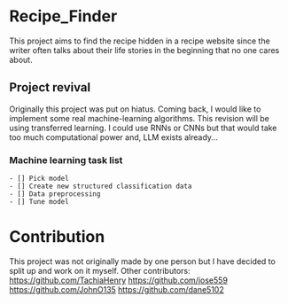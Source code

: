 # Recipe_Finder

This project aims to find the recipe hidden in a recipe website since the writer often talks about their life stories in the beginning that no one cares about.

## Project revival
Originally this project was put on hiatus. Coming back, I would like to implement some real machine-learning algorithms.
This revision will be using transferred learning. I could use RNNs or CNNs but that would take too much computational power and, LLM exists already...

### Machine learning task list
```[tasklist]
- [] Pick model
- [] Create new structured classification data
- [] Data preprocessing
- [] Tune model
```

# Contribution
This project was not originally made by one person but I have decided to split up and work on it myself.
Other contributors:
https://github.com/TachiaHenry
https://github.com/jose559
https://github.com/JohnO135
https://github.com/dane5102
